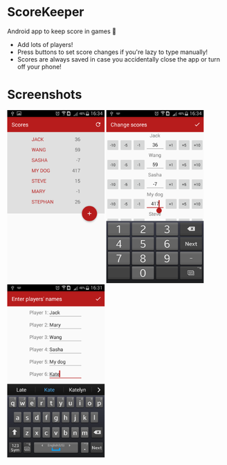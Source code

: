 # ScoreKeeper
Android app to keep score in games :game_die:
- Add lots of players!
- Press buttons to set score changes if you're lazy to type manually!
- Scores are always saved in case you accidentally close the app or turn off your phone!

# Screenshots
<img src="/screenshots/01.png" height="400px"/> <img src="/screenshots/02.png" height="400px"/> <img src="/screenshots/03.png" height="400px"/>
